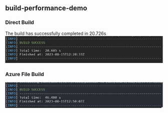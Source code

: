 ## build-performance-demo

### Direct Build
The build has successfully completed in 20.726s
![Direct Build](direct-build.png)

### Azure File Build
![Azure File Build](azure-file-build.png)
